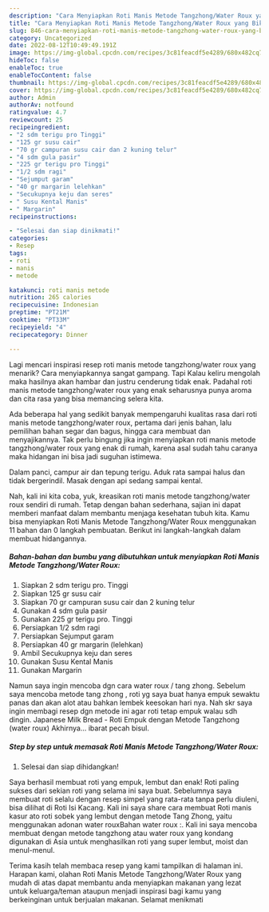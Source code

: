 ```yaml
---
description: "Cara Menyiapkan Roti Manis Metode Tangzhong/Water Roux yang Bikin Ngiler, Buat Buka Puasa Lezat Sekali"
title: "Cara Menyiapkan Roti Manis Metode Tangzhong/Water Roux yang Bikin Ngiler, Buat Buka Puasa Lezat Sekali"
slug: 846-cara-menyiapkan-roti-manis-metode-tangzhong-water-roux-yang-bikin-ngiler-buat-buka-puasa-lezat-sekali
category: Uncategorized
date: 2022-08-12T10:49:49.191Z
image: https://img-global.cpcdn.com/recipes/3c81feacdf5e4289/680x482cq70/roti-manis-metode-tangzhongwater-roux-foto-resep-utama.jpg
hideToc: false
enableToc: true
enableTocContent: false
thumbnail: https://img-global.cpcdn.com/recipes/3c81feacdf5e4289/680x482cq70/roti-manis-metode-tangzhongwater-roux-foto-resep-utama.jpg
cover: https://img-global.cpcdn.com/recipes/3c81feacdf5e4289/680x482cq70/roti-manis-metode-tangzhongwater-roux-foto-resep-utama.jpg
author: Admin
authorAv: notfound
ratingvalue: 4.7
reviewcount: 25
recipeingredient:
- "2 sdm terigu pro Tinggi"
- "125 gr susu cair"
- "70 gr campuran susu cair dan 2 kuning telur"
- "4 sdm gula pasir"
- "225 gr terigu pro Tinggi"
- "1/2 sdm ragi"
- "Sejumput garam"
- "40 gr margarin lelehkan"
- "Secukupnya keju dan seres"
- " Susu Kental Manis"
- " Margarin"
recipeinstructions:

- "Selesai dan siap dinikmati!"
categories:
- Resep
tags:
- roti
- manis
- metode

katakunci: roti manis metode 
nutrition: 265 calories
recipecuisine: Indonesian
preptime: "PT21M"
cooktime: "PT33M"
recipeyield: "4"
recipecategory: Dinner

---
```



Lagi mencari inspirasi resep roti manis metode tangzhong/water roux yang menarik? Cara menyiapkannya sangat gampang. Tapi Kalau keliru mengolah maka hasilnya akan hambar dan justru cenderung tidak enak. Padahal roti manis metode tangzhong/water roux yang enak seharusnya punya aroma dan cita rasa yang bisa memancing selera kita.


Ada beberapa hal yang sedikit banyak mempengaruhi kualitas rasa dari roti manis metode tangzhong/water roux, pertama dari jenis bahan, lalu pemilihan bahan segar dan bagus, hingga cara membuat dan menyajikannya. Tak perlu bingung jika ingin menyiapkan roti manis metode tangzhong/water roux yang enak di rumah, karena asal sudah tahu caranya maka hidangan ini bisa jadi suguhan istimewa.

Dalam panci, campur air dan tepung terigu. Aduk rata sampai halus dan tidak bergerindil. Masak dengan api sedang sampai kental.


Nah, kali ini kita coba, yuk, kreasikan roti manis metode tangzhong/water roux sendiri di rumah. Tetap dengan bahan sederhana, sajian ini dapat memberi manfaat dalam membantu menjaga kesehatan tubuh kita. Kamu bisa menyiapkan Roti Manis Metode Tangzhong/Water Roux menggunakan 11 bahan dan 0 langkah pembuatan. Berikut ini langkah-langkah dalam membuat hidangannya.

<!--inarticleads1-->

##### Bahan-bahan dan bumbu yang dibutuhkan untuk menyiapkan Roti Manis Metode Tangzhong/Water Roux:

1. Siapkan 2 sdm terigu pro. Tinggi
1. Siapkan 125 gr susu cair
1. Siapkan 70 gr campuran susu cair dan 2 kuning telur
1. Gunakan 4 sdm gula pasir
1. Gunakan 225 gr terigu pro. Tinggi
1. Persiapkan 1/2 sdm ragi
1. Persiapkan Sejumput garam
1. Persiapkan 40 gr margarin (lelehkan)
1. Ambil Secukupnya keju dan seres
1. Gunakan  Susu Kental Manis
1. Gunakan  Margarin


Namun saya ingin mencoba dgn cara water roux / tang zhong. Sebelum saya mencoba metode tang zhong , roti yg saya buat hanya empuk sewaktu panas dan akan alot atau bahkan lembek keesokan hari nya. Nah skr saya ingin membagi resep dgn metode ini agar roti tetap empuk walau sdh dingin. Japanese Milk Bread - Roti Empuk dengan Metode Tangzhong (water roux) Akhirnya… ibarat pecah bisul. 

<!--inarticleads2-->

##### Step by step untuk memasak Roti Manis Metode Tangzhong/Water Roux:


1. Selesai dan siap dihidangkan!

Saya berhasil membuat roti yang empuk, lembut dan enak! Roti paling sukses dari sekian roti yang selama ini saya buat. Sebelumnya saya membuat roti selalu dengan resep simpel yang rata-rata tanpa perlu diuleni, bisa dilihat di Roti Isi Kacang. Kali ini saya share cara membuat Roti manis kasur ato roti sobek yang lembut dengan metode Tang Zhong, yaitu menggunakan adonan water rouxBahan water roux :. Kali ini saya mencoba membuat dengan metode tangzhong atau water roux yang kondang digunakan di Asia untuk menghasilkan roti yang super lembut, moist dan menul-menul. 

Terima kasih telah membaca resep yang kami tampilkan di halaman ini. Harapan kami, olahan Roti Manis Metode Tangzhong/Water Roux yang mudah di atas dapat membantu anda menyiapkan makanan yang lezat untuk keluarga/teman ataupun menjadi inspirasi bagi kamu yang berkeinginan untuk berjualan makanan. Selamat menikmati
